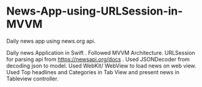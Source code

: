 # News-App-using-URLSession-in-MVVM
Daily news app using news.org api. 


Daily news Application in Swift .
Followed MVVM Architecture.
URLSession for parsing api from https://newsapi.org/docs .
Used JSONDecoder from decoding json to model.
Used WebKit/ WebView to load news on web view.
Used Top headlines and Categories in Tab View and present news in Tableview controller.

